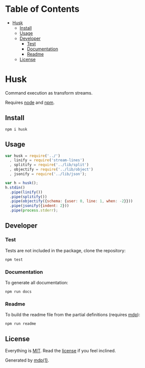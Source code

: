 Table of Contents
=================

* [Husk](#husk)
  * [Install](#install)
  * [Usage](#usage)
  * [Developer](#developer)
    * [Test](#test)
    * [Documentation](#documentation)
    * [Readme](#readme)
  * [License](#license)

Husk
====

Command execution as transform streams.

Requires [node](http://nodejs.org) and [npm](http://www.npmjs.org).

## Install

```
npm i husk
```

## Usage

```javascript
var husk = require('../')
  , linify = require('stream-lines')
  , splitify = require('../lib/split')
  , objectify = require('../lib/object')
  , jsonify = require('../lib/json');

var h = husk();
h.stdin()
  .pipe(linify())
  .pipe(splitify())
  .pipe(objectify({schema: {user: 0, line: 1, when: -2}}))
  .pipe(jsonify({indent: 2}))
  .pipe(process.stderr);
```

## Developer

### Test

Tests are not included in the package, clone the repository:

```
npm test
```

### Documentation

To generate all documentation:

```
npm run docs
```

### Readme

To build the readme file from the partial definitions (requires [mdp](https://github.com/freeformsystems/mdp)):

```
npm run readme
```

## License

Everything is [MIT](http://en.wikipedia.org/wiki/MIT_License). Read the [license](https://github.com/freeformsystems/husk/blob/master/LICENSE) if you feel inclined.

Generated by [mdp(1)](https://github.com/freeformsystems/mdp).

[node]: http://nodejs.org
[npm]: http://www.npmjs.org
[mdp]: https://github.com/freeformsystems/mdp
